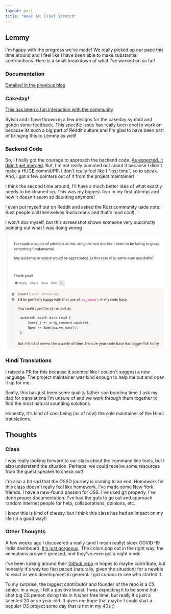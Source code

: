 ```yaml
---
layout: post
title: "Week 14: Final Stretch"
---
```


## Lemmy

I'm happy with the progress we've made! We really picked up our pace this time
around and I feel like I have been able to make substantial contributions. Here is
a small breakdown of what I've worked on so far!

### Documentation
[Detailed in the previous blog](https://nyu-ossd-s20.github.io/niniack-weekly/week-13/)

### Cakeday!
[This has been a fun interaction with the community](https://github.com/LemmyNet/lemmy/issues/682)

Sylvia and I have thrown in a few designs for the cakeday symbol and gotten some feedback.
This specific issue has really been cool to work on because its such a big part of
Reddit culture and I'm glad to have been part of bringing this to Lemmy as well!

### Backend Code
So, I finally got the courage to approach the backend code. [As expected, it didn't get merged](https://github.com/LemmyNet/lemmy/pull/680). But, I'm not really bummed out about it because I didn't make a HUGE commit/PR. I don't really feel like
I "lost time", so to speak. And, I got a few pointers out of it from the project maintainer!

I think the second time around, I'll have a much better idea of what exactly needs to be cleaned up. This was my biggest
fear in my first attempt and now it doesn't seem so daunting anymore!

I even put myself out on Reddit and asked the Rust community (side note: Rust people call themselves Rustaceans and that's
mad cool).

I won't dox myself, but this screenshot shows someone very succinctly pointing out what I was doing wrong

![](../images/rust_reddit_help.png?raw=true)

### Hindi Translations

I raised a PR for this because it seemed like I couldn't suggest a new language. The project maintainer was kind
enough to help me out and open it up for me.

Really, this has just been some quality father-son bonding time. I ask my dad for translations I'm unsure of and we work through them together to find the most natural sounding solutions.

Honestly, it's kind of cool being (as of now) the sole maintainer of the Hindi translations.

## Thoughts

### Class

I was really looking forward to our class about the command line tools, but I also understand the situation. Perhaps, we could receive some resources from the guest speaker to check out!

I'm also a bit sad that the OSSD journey is coming to an end. Homework for this class doesn't really feel like homework. I've made some New York friends. I have a new-found passion for OSS. I've used git properly. I've done proper documentation. I've had the guts to go out and approach random internet people for help, collaborations, opinions, etc.

I know this is kind of cheesy, but I think this class has had an impact on my life (in a good way!)

### Other Thoughts

A few weeks ago I discovered a really (and I mean really) sleek COVID-19 India dashboard. [It's just gorgeous](https://www.covid19india.org/). The colors pop out in the right way, the animations are well-greased, and they've even got a night mode.

I've been lurking around their [Github repo](https://github.com/covid19india/covid19india-react) in hopes to maybe contribute, but honestly it's way too fast paced (naturally, given the situation) for a newbie to react or web development in general. I got curious to see who started it.

To my surprise, the biggest contributor and founder of the repo is a CS senior. In a way, I felt a positive boost. I was expecting it to be some hot-shot big CS person doing this in his/her free time, but really it's just a talented 20 or so year-old. It gives me hope that maybe I could start a popular OS project some day that is not in my 40s :)  
